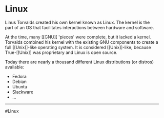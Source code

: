 # Linux
Linus Torvalds created his own kernel known as Linux. The kernel is the part of an OS that facilitates interactions between hardware and software.

At the time, many [[GNU]] 'pieces' were complete, but it lacked a kernel. Torvalds combined his kernel with the existing GNU components to create a full [[Unix]]-like operating system. It is considered [[Unix]]-like, because True-[[Unix]] was proprietary and Linux is open source.

Today there are nearly a thousand different Linux distributions (or distros) available:
- Fedora
- Debian
- Ubuntu
- Slackware
- ...


---
#Linux